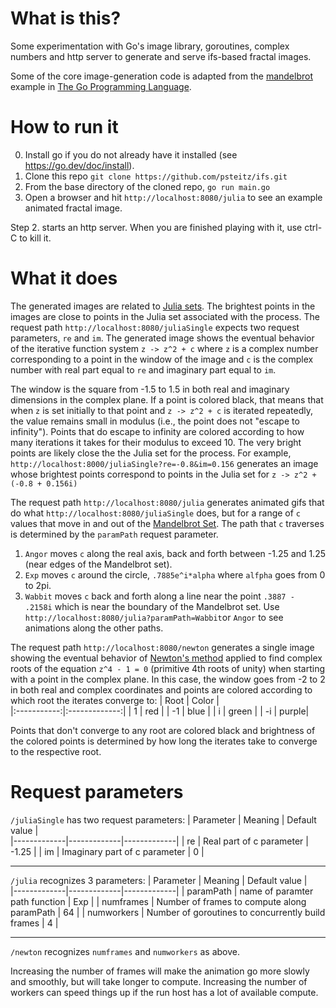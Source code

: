 # What is this?
Some experimentation with Go's image library, goroutines, complex numbers and http server to generate and serve ifs-based fractal images.

Some of the core image-generation code is adapted from the [mandelbrot](https://github.com/adonovan/gopl.io/tree/master/ch3/mandelbrot) example in [The Go Programming Language](http://www.gopl.io/).

# How to run it
0. Install go if you do not already have it installed (see https://go.dev/doc/install).
1. Clone this repo ``git clone https://github.com/psteitz/ifs.git``
2. From the base directory of the cloned repo, ``go run main.go``
3. Open a browser and hit ``http://localhost:8080/julia`` to see an example animated fractal image.

Step 2. starts an http server. When you are finished playing with it, use ctrl-C to kill it.

# What it does
The generated images are related to [Julia sets](https://en.wikipedia.org/wiki/Julia_set).  The brightest points in the images are close to points in the Julia set associated with the process. The request path ``http://localhost:8080/juliaSingle`` expects two request parameters, ``re`` and ``im``. The generated image shows the eventual behavior of the iterative function system ``z -> z^2 + c`` where ``z`` is a complex number corresponding to a point in the window of the image and ``c`` is the complex number with real part equal to ``re`` and imaginary part equal to ``im``.  

The window is the square from -1.5 to 1.5 in both real and imaginary dimensions in the complex plane.  If a point is colored black, that means that when ``z`` is set initially to that point and ``z -> z^2 + c`` is iterated repeatedly, the value remains small in modulus (i.e., the point does not "escape to infinity"). Points that do escape to infinity are colored according to how many iterations it takes for their modulus to exceed 10.  The very bright points are likely close the the Julia set for the process.  For example, ``http://localhost:8000/juliaSingle?re=-0.8&im=0.156`` generates an image whose brightest points correspond to points in the Julia set for ``z -> z^2 + (-0.8 + 0.156i)``

The request path ``http://localhost:8080/julia`` generates animated gifs that do what ``http://localhost:8080/juliaSingle`` does, but for a range of ``c`` values that move in and out of the [Mandelbrot Set](https://en.wikipedia.org/wiki/Julia_set).  The path that ``c`` traverses is determined by the ``paramPath`` request parameter. 
1. ``Angor`` moves ``c`` along the real axis, back and forth between -1.25 and 1.25 (near edges of the Mandelbrot set).
2. ``Exp`` moves ``c`` around the circle, ``.7885e^i*alpha`` where ``alfpha`` goes from 0 to 2pi.
3. ``Wabbit`` moves ``c`` back and forth along a line near the point ``.3887 - .2158i`` which is near the boundary of the Mandelbrot set.  Use ``http://localhost:8080/julia?paramPath=Wabbit``or ``Angor`` to see animations along the other paths.

The request path ``http://localhost:8080/newton`` generates a single image showing the eventual behavior of [Newton's method](https://en.wikipedia.org/wiki/Newton%27s_method) applied to find complex roots of the equation ``z^4 - 1 = 0`` (primitive 4th roots of unity) when starting with a point in the complex plane.  In this case, the window goes from -2 to 2 in both real and complex coordinates and points are colored according to which root the iterates converge to:
| Root       | Color        |          
|:-----------:|:-------------:|
| 1 | red |
| -1 | blue |
| i | green |
| -i | purple|

Points that don't converge to any root are colored black and brightness of the colored points is determined by how long the iterates take to converge to the respective root.
 
# Request parameters

```/juliaSingle``` has two request parameters:
| Parameter       | Meaning      | Default value |   
|-------------|-------------|-------------|
| re | Real part of c parameter | -1.25  |
| im | Imaginary part of c parameter | 0  |
***


```/julia``` recognizes 3 parameters:
| Parameter       | Meaning      | Default value |  
|-------------|-------------|-------------|
| paramPath | name of paramter path function | Exp  |
| numframes | Number of frames to compute along paramPath | 64  |
| numworkers | Number of goroutines to concurrently build frames | 4 |
***

```/newton``` recognizes ```numframes``` and ```numworkers``` as above.

Increasing the number of frames will make the animation go more slowly and smoothly, but will take longer to compute.  Increasing the number of workers can speed things up if the run host has a lot of available compute.

